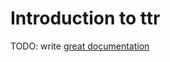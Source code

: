# Introduction to ttr

TODO: write [great documentation](http://jacobian.org/writing/what-to-write/)
